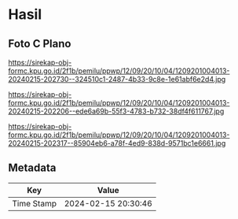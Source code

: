 # Hasil

## Foto C Plano

https://sirekap-obj-formc.kpu.go.id/2f1b/pemilu/ppwp/12/09/20/10/04/1209201004013-20240215-202730--324510c1-2487-4b33-9c8e-1e61abf6e2d4.jpg

https://sirekap-obj-formc.kpu.go.id/2f1b/pemilu/ppwp/12/09/20/10/04/1209201004013-20240215-202206--ede6a69b-55f3-4783-b732-38df4f611767.jpg

https://sirekap-obj-formc.kpu.go.id/2f1b/pemilu/ppwp/12/09/20/10/04/1209201004013-20240215-202317--85904eb6-a78f-4ed9-838d-9571bc1e6661.jpg


## Metadata

| Key        | Value               |
| ---------- | ------------------- |
| Time Stamp | 2024-02-15 20:30:46 |




